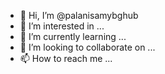 - 👋 Hi, I’m @palanisamybghub
- 👀 I’m interested in ...
- 🌱 I’m currently learning ...
- 💞️ I’m looking to collaborate on ...
- 📫 How to reach me ...

<!---
palanisamybghub/palanisamybghub is a ✨ special ✨ repository because its `README.md` (this file) appears on your GitHub profile.
You can click the Preview link to take a look at your changes.
--->
